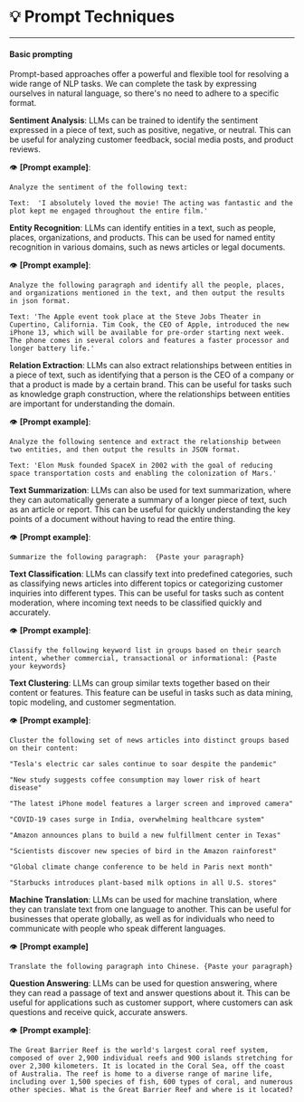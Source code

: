 # 💡 Prompt Techniques

---

#### Basic prompting

Prompt-based approaches offer a powerful and flexible tool for resolving a wide range of NLP tasks.  We can complete the task by expressing ourselves in natural language, so there's no need to adhere to a specific format.

**Sentiment Analysis**: LLMs can be trained to identify the sentiment expressed in a piece of text, such as positive, negative, or neutral. This can be useful for analyzing customer feedback, social media posts, and product reviews.

👁️ **[Prompt example]**:

```Analyze the sentiment of the following text:```

```Text:  'I absolutely loved the movie! The acting was fantastic and the plot kept me engaged throughout the entire film.'```

**Entity Recognition**: LLMs can identify entities in a text, such as people, places, organizations, and products. This can be used for named entity recognition in various domains, such as news articles or legal documents.

👁️ **[Prompt example]**:

```Analyze the following paragraph and identify all the people, places, and organizations mentioned in the text, and then output the results in json format. ```

```Text: 'The Apple event took place at the Steve Jobs Theater in Cupertino, California. Tim Cook, the CEO of Apple, introduced the new iPhone 13, which will be available for pre-order starting next week. The phone comes in several colors and features a faster processor and longer battery life.'```

**Relation Extraction**: LLMs can also extract relationships between entities in a piece of text, such as identifying that a person is the CEO of a company or that a product is made by a certain brand. This can be useful for tasks such as knowledge graph construction, where the relationships between entities are important for understanding the domain.

👁️ **[Prompt example]**:

```Analyze the following sentence and extract the relationship between two entities, and then output the results in JSON format.```

```Text: 'Elon Musk founded SpaceX in 2002 with the goal of reducing space transportation costs and enabling the colonization of Mars.'```

**Text Summarization**: LLMs can also be used for text summarization, where they can automatically generate a summary of a longer piece of text, such as an article or report. This can be useful for quickly understanding the key points of a document without having to read the entire thing.

👁️ **[Prompt example]**:

```Summarize the following paragraph:  {Paste your paragraph}```

**Text Classification**: LLMs can classify text into predefined categories, such as classifying news articles into different topics or categorizing customer inquiries into different types. This can be useful for tasks such as content moderation, where incoming text needs to be classified quickly and accurately.

👁️ **[Prompt example]**:

```Classify the following keyword list in groups based on their search intent, whether commercial, transactional or informational: {Paste your keywords}```

**Text Clustering**: LLMs can group similar texts together based on their content or features. This feature can be useful in tasks such as data mining, topic modeling, and customer segmentation.

👁️ **[Prompt example]**:

```Cluster the following set of news articles into distinct groups based on their content:```

```"Tesla's electric car sales continue to soar despite the pandemic"```

```"New study suggests coffee consumption may lower risk of heart disease"```

```"The latest iPhone model features a larger screen and improved camera"```

```"COVID-19 cases surge in India, overwhelming healthcare system" ```

```"Amazon announces plans to build a new fulfillment center in Texas"```

```"Scientists discover new species of bird in the Amazon rainforest"```

```"Global climate change conference to be held in Paris next month"```

```"Starbucks introduces plant-based milk options in all U.S. stores"```

**Machine Translation**: LLMs can be used for machine translation, where they can translate text from one language to another. This can be useful for businesses that operate globally, as well as for individuals who need to communicate with people who speak different languages.

👁️ **[Prompt example]**

```Translate the following paragraph into Chinese. {Paste your paragraph}```


**Question Answering**: LLMs can be used for question answering, where they can read a passage of text and answer questions about it. This can be useful for applications such as customer support, where customers can ask questions and receive quick, accurate answers.

👁️ **[Prompt example]**:

```The Great Barrier Reef is the world's largest coral reef system, composed of over 2,900 individual reefs and 900 islands stretching for over 2,300 kilometers. It is located in the Coral Sea, off the coast of Australia. The reef is home to a diverse range of marine life, including over 1,500 species of fish, 600 types of coral, and numerous other species. What is the Great Barrier Reef and where is it located?```
